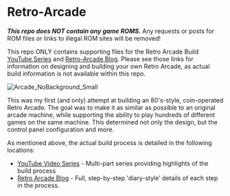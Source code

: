 # Retro-Arcade
***This repo does NOT contain any game ROMS.*** Any requests or posts for ROM files or links to illegal ROM sites will be removed!

This repo ONLY contains supporting files for the Retro Arcade Build [YouTube Series](https://youtube.com/playlist?list=PLqjDNeOVHOkfCJXLyBozFj4q-xx9i5NOR) and [Retro-Arcade Blog](https://retroarcadebuild.blogspot.com/).  Please see those links for information on designing and building your own Retro Arcade, as actual build information is not available within this repo.

![Arcade_NoBackground_Small](https://user-images.githubusercontent.com/55962781/162970385-5afbf766-9c5b-4977-962b-d0c367123df3.png)

This was my first (and only) attempt at building an 80's-style, coin-operated Retro Arcade.  The goal was to make it as similar as possible to an original arcade machine, while supporting the ability to play hundreds of different games on the same machine.  This determined not only the design, but the control panel configuration and more.  

As mentioned above, the actual build process is detailed in the following locations:
- [YouTube Video Series](https://youtube.com/playlist?list=PLqjDNeOVHOkfCJXLyBozFj4q-xx9i5NOR) - Multi-part series providing highlights of the build process
- [Retro Arcade Blog](https://retroarcadebuild.blogspot.com/) - Full, step-by-step 'diary-style' details of each step in the process.
